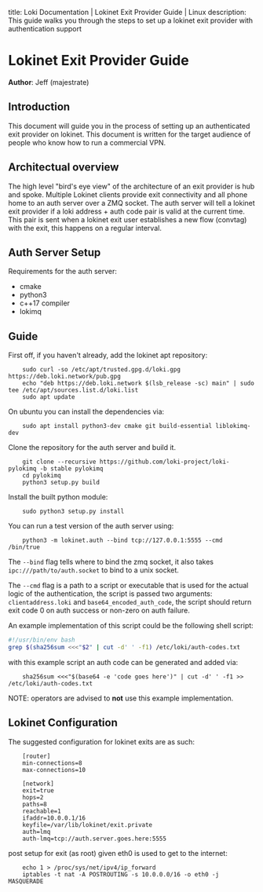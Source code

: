 title: Loki Documentation | Lokinet Exit Provider Guide | Linux
description: This guide walks you through the steps to set up a lokinet exit provider with authentication support

# Lokinet Exit Provider Guide
**Author**: Jeff (majestrate)

## Introduction

This document will guide you in the process of setting up an authenticated exit provider on lokinet.
This document is written for the target audience of people who know how to run a commercial VPN.


## Architectual overview

The high level "bird's eye view" of the architecture of an exit provider is hub and spoke.
Multiple Lokinet clients provide exit connectivity and all phone home to an auth server over a ZMQ socket.
The auth server will tell a lokinet exit provider if a loki address + auth code pair is valid at the current time.
This pair is sent when a lokinet exit user establishes a new flow (convtag) with the exit, this happens on a regular interval.


## Auth Server Setup

Requirements for the auth server:

- cmake 
- python3
- c++17 compiler
- lokimq

## Guide

First off, if you haven't already, add the lokinet apt repository:

```
    sudo curl -so /etc/apt/trusted.gpg.d/loki.gpg https://deb.loki.network/pub.gpg
    echo "deb https://deb.loki.network $(lsb_release -sc) main" | sudo tee /etc/apt/sources.list.d/loki.list
    sudo apt update
```

On ubuntu you can install the dependencies via:

```
    sudo apt install python3-dev cmake git build-essential liblokimq-dev
```

Clone the repository for the auth server and build it.

```
    git clone --recursive https://github.com/loki-project/loki-pylokimq -b stable pylokimq
    cd pylokimq
    python3 setup.py build
```

Install the built python module:

```
    sudo python3 setup.py install
```

You can run a test version of the auth server using:

```
    python3 -m lokinet.auth --bind tcp://127.0.0.1:5555 --cmd /bin/true 
```

The `--bind` flag tells where to bind the zmq socket, it also takes `ipc:///path/to/auth.socket` to bind to a unix socket.

The `--cmd` flag is a path to a script or executable that is used for the actual logic of the authentication, the script is passed two arguments: `clientaddress.loki` and `base64_encoded_auth_code`, the script should return exit code 0 on auth success or non-zero on auth failure.

An example implementation of this script could be the following shell script:

```bash
#!/usr/bin/env bash
grep $(sha256sum <<<"$2" | cut -d' ' -f1) /etc/loki/auth-codes.txt
```

with this example script an auth code can be generated and added via:
```
    sha256sum <<<"$(base64 -e 'code goes here')" | cut -d' ' -f1 >> /etc/loki/auth-codes.txt
```

NOTE: operators are advised to **not** use this example implementation.


## Lokinet Configuration

The suggested configuration for lokinet exits are as such:
```
    [router]
    min-connections=8
    max-connections=10
    
    [network]
    exit=true
    hops=2
    paths=8
    reachable=1
    ifaddr=10.0.0.1/16
    keyfile=/var/lib/lokinet/exit.private
    auth=lmq
    auth-lmq=tcp://auth.server.goes.here:5555
```                 
post setup for exit (as root) given eth0 is used to get to the internet:
```
    echo 1 > /proc/sys/net/ipv4/ip_forward
    iptables -t nat -A POSTROUTING -s 10.0.0.0/16 -o eth0 -j MASQUERADE
```